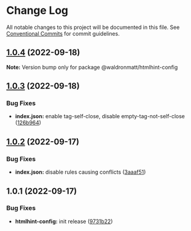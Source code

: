 # Change Log

All notable changes to this project will be documented in this file.
See [Conventional Commits](https://conventionalcommits.org) for commit guidelines.

## [1.0.4](https://github.com/waldronmatt/shareable-configs/compare/@waldronmatt/htmlhint-config@1.0.3...@waldronmatt/htmlhint-config@1.0.4) (2022-09-18)

**Note:** Version bump only for package @waldronmatt/htmlhint-config





## [1.0.3](https://github.com/waldronmatt/shareable-configs/compare/@waldronmatt/htmlhint-config@1.0.2...@waldronmatt/htmlhint-config@1.0.3) (2022-09-18)


### Bug Fixes

* **index.json:** enable tag-self-close, disable empty-tag-not-self-close ([126b964](https://github.com/waldronmatt/shareable-configs/commit/126b9646a0bf5e51374e009bd03cfe17952f3330))





## [1.0.2](https://github.com/waldronmatt/shareable-configs/compare/@waldronmatt/htmlhint-config@1.0.1...@waldronmatt/htmlhint-config@1.0.2) (2022-09-17)


### Bug Fixes

* **index.json:** disable rules causing conflicts ([3aaaf51](https://github.com/waldronmatt/shareable-configs/commit/3aaaf518c3c303c5f5ddd900d3282a236854cf3d))





## 1.0.1 (2022-09-17)


### Bug Fixes

* **htmlhint-config:** init release ([9731b22](https://github.com/waldronmatt/shareable-configs/commit/9731b22f621e78afcea23ff7c473f2307658accd))
